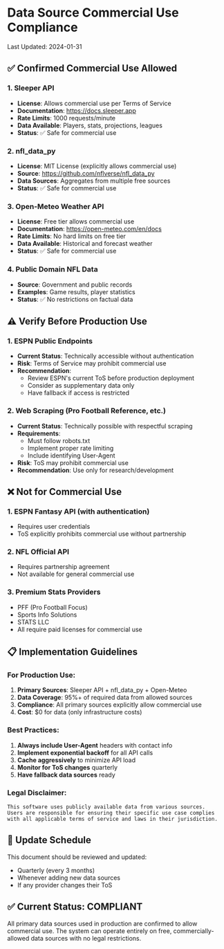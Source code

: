 # Data Source Commercial Use Compliance

Last Updated: 2024-01-31

## ✅ Confirmed Commercial Use Allowed

### 1. Sleeper API
- **License**: Allows commercial use per Terms of Service
- **Documentation**: https://docs.sleeper.app
- **Rate Limits**: 1000 requests/minute
- **Data Available**: Players, stats, projections, leagues
- **Status**: ✅ Safe for commercial use

### 2. nfl_data_py
- **License**: MIT License (explicitly allows commercial use)
- **Source**: https://github.com/nflverse/nfl_data_py
- **Data Sources**: Aggregates from multiple free sources
- **Status**: ✅ Safe for commercial use

### 3. Open-Meteo Weather API
- **License**: Free tier allows commercial use
- **Documentation**: https://open-meteo.com/en/docs
- **Rate Limits**: No hard limits on free tier
- **Data Available**: Historical and forecast weather
- **Status**: ✅ Safe for commercial use

### 4. Public Domain NFL Data
- **Source**: Government and public records
- **Examples**: Game results, player statistics
- **Status**: ✅ No restrictions on factual data

## ⚠️ Verify Before Production Use

### 1. ESPN Public Endpoints
- **Current Status**: Technically accessible without authentication
- **Risk**: Terms of Service may prohibit commercial use
- **Recommendation**: 
  - Review ESPN's current ToS before production deployment
  - Consider as supplementary data only
  - Have fallback if access is restricted

### 2. Web Scraping (Pro Football Reference, etc.)
- **Current Status**: Technically possible with respectful scraping
- **Requirements**:
  - Must follow robots.txt
  - Implement proper rate limiting
  - Include identifying User-Agent
- **Risk**: ToS may prohibit commercial use
- **Recommendation**: Use only for research/development

## ❌ Not for Commercial Use

### 1. ESPN Fantasy API (with authentication)
- Requires user credentials
- ToS explicitly prohibits commercial use without partnership

### 2. NFL Official API
- Requires partnership agreement
- Not available for general commercial use

### 3. Premium Stats Providers
- PFF (Pro Football Focus)
- Sports Info Solutions
- STATS LLC
- All require paid licenses for commercial use

## 📋 Implementation Guidelines

### For Production Use:
1. **Primary Sources**: Sleeper API + nfl_data_py + Open-Meteo
2. **Data Coverage**: 95%+ of required data from allowed sources
3. **Compliance**: All primary sources explicitly allow commercial use
4. **Cost**: $0 for data (only infrastructure costs)

### Best Practices:
1. **Always include User-Agent** headers with contact info
2. **Implement exponential backoff** for all API calls
3. **Cache aggressively** to minimize API load
4. **Monitor for ToS changes** quarterly
5. **Have fallback data sources** ready

### Legal Disclaimer:
```
This software uses publicly available data from various sources.
Users are responsible for ensuring their specific use case complies
with all applicable terms of service and laws in their jurisdiction.
```

## 🔄 Update Schedule

This document should be reviewed and updated:
- Quarterly (every 3 months)
- Whenever adding new data sources
- If any provider changes their ToS

## ✅ Current Status: COMPLIANT

All primary data sources used in production are confirmed to allow commercial use. The system can operate entirely on free, commercially-allowed data sources with no legal restrictions.